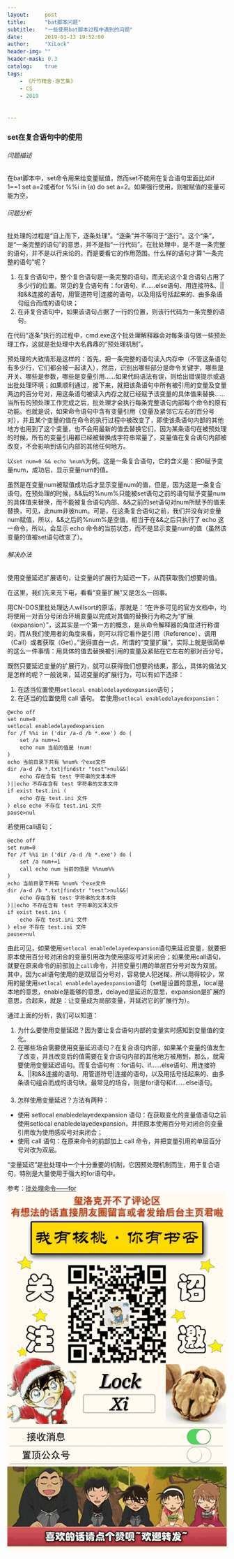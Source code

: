 ```yaml
---
layout:     post
title:      "bat脚本问题"
subtitle:   "一些使用bat脚本过程中遇到的问题"
date:       2019-01-13 19:52:00
author:     "XiLock"
header-img: ""
header-mask: 0.3
catalog:    true
tags:
    - 《斤竹精舍·游艺集》
    - CS
    - 2019


---
```


### set在复合语句中的使用
###### 问题描述
在bat脚本中，set命令用来给变量赋值，然而set不能用在复合语句里面比如if 1==1 set a=2或者for %%i in (a) do set a=2。如果强行使用，则被赋值的变量可能为空。
###### 问题分析
批处理的过程是“自上而下，逐条处理”。“逐条”并不等同于“逐行”。这个“条”，是“一条完整的语句”的意思，并不是指“一行代码”。在批处理中，是不是一条完整的语句，并不是以行来论的，而是要看它的作用范围。什么样的语句才算“一条完整的语句”呢？
1. 在复合语句中，整个复合语句是一条完整的语句，而无论这个复合语句占用了多少行的位置。常见的复合语句有：for语句、if……else语句、用连接符&、||和&&连接的语句，用管道符号|连接的语句，以及用括号括起来的、由多条语句组合而成的语句块；
1. 在非复合语句中，如果该语句占据了一行的位置，则该行代码为一条完整的语句。 

在代码“逐条”执行的过程中，cmd.exe这个批处理解释器会对每条语句做一些预处理工作，这就是批处理中大名鼎鼎的“预处理机制”。

预处理的大致情形是这样的：首先，把一条完整的语句读入内存中（不管这条语句有多少行，它们都会被一起读入），然后，识别出哪些部分是命令关键字，哪些是开关、哪些是参数，哪些是变量引用……如果代码语法有误，则给出错误提示或退出批处理环境；如果顺利通过，接下来，就把该条语句中所有被引用的变量及变量两边的百分号对，用这条语句被读入内存之就已经赋予该变量的具体值来替换……当所有的预处理工作完成之后，批处理才会执行每条完整语句内部每个命令的原有功能。也就是说，如果命令语句中含有变量引用（变量及紧邻它左右的百分号对），并且某个变量的值在命令的执行过程中被改变了，即使该条语句内部的其他地方也用到了这个变量，也不会用最新的值去替换它们，因为某条语句在被预处理的时候，所有的变量引用都已经被替换成字符串常量了，变量值在复合语句内部被改变，不会影响到语句内部的其他任何地方。

以`set num=0 && echo %num%`为例。这是一条复合语句，它的含义是：把0赋予变量num，成功后，显示变量num的值。

虽然是在变量num被赋值成功后才显示变量num的值，但是，因为这是一条复合语句，在预处理的时候，&&后的%num%只能被set语句之前的语句赋予变量num的具体值来替换，而不能被复合语句内部、&&之前的set语句对num所赋予的值来替换，可见，此num非彼num。可是，在这条复合语句之前，我们并没有对变量num赋值，所以，&&之后的%num%是空值，相当于在&&之后只执行了 echo 这一命令，所以，会显示 echo 命令的当前状态，而不是显示变量num的值（虽然该变量的值被set语句改变了）。

###### 解决办法
使用变量延迟扩展语句，让变量的扩展行为延迟一下，从而获取我们想要的值。

在这里，我们先来充下电，看看“变量扩展”又是怎么一回事。

用CN-DOS里批处理达人willsort的原话，那就是：“在许多可见的官方文档中，均将使用一对百分号闭合环境变量以完成对其值的替换行为称之为“扩展（expansion）”，这其实是一个第一方的概念，是从命令解释器的角度进行称谓的，而从我们使用者的角度来看，则可以将它看作是引用（Reference）、调用（Call）或者获取（Get）。”说得直白一点，所谓的“变量扩展”，实际上就是很简单的这么一件事情：用具体的值去替换被引用的变量及紧贴在它左右的那对百分号。

既然只要延迟变量的扩展行为，就可以获得我们想要的结果，那么，具体的做法又是怎样的呢？一般说来，延迟变量的扩展行为，可以有如下选择：

1. 在适当位置使用`setlocal enabledelayedexpansion`语句； 　　
1. 在适当的位置使用 call 语句。
若使用`setlocal enabledelayedexpansion`：
```
@echo off
set num=0
setlocal enabledelayedexpansion
for /f %%i in ('dir /a-d /b *.exe') do (
    set /a num+=1
    echo num 当前的值是 !num!
)
echo 当前目录下共有 %num% 个exe文件
dir /a-d /b *.txt|findstr "test">nul&&(
    echo 存在含有 test 字符串的文本本件
)||echo 不存在含有 test 字符串的文本文件
if exist test.ini (
    echo 存在 test.ini 文件
) else echo 不存在 test.ini 文件
pause>nul
```
若使用call语句：
```
@echo off
set num=0
for /f %%i in ('dir /a-d /b *.exe') do (
    set /a num+=1
    call echo num 当前的值是 %%num%%
)
echo 当前目录下共有 %num% 个exe文件
dir /a-d /b *.txt|findstr "test">nul&&(
    echo 存在含有 test 字符串的文本本件
)||echo 不存在含有 test 字符串的文本文件
if exist test.ini (
    echo 存在 test.ini 文件
) else 不存在 test.ini 文件
pause>nul
```

由此可见，如果使用`setlocal enabledelayedexpansion`语句来延迟变量，就要把原本使用百分号对闭合的变量引用改为使用感叹号对来闭合；如果使用call语句，就要在原来命令的前部加上`call`命令，并把变量引用的单层百分号对改为双层。其中，因为call语句使用的是双层百分号对，容易使人犯迷糊，所以用得较少，常用的是使用`setlocal enabledelayedexpansion`语句（set是设置的意思，local是本地的意思，enable是能够的意思，delayed是延迟的意思，expansion是扩展的意思，合起来，就是：让变量成为局部变量，并延迟它的扩展行为）。

通过上面的分析，我们可以知道：
1. 为什么要使用变量延迟？因为要让复合语句内部的变量实时感知到变量值的变化。 　　
1. 在哪些场合需要使用变量延迟语句？在复合语句内部，如果某个变量的值发生了改变，并且改变后的值需要在复合语句内部的其他地方被用到，那么，就需要使用变量延迟语句。而复合语句有：for语句、if……else语句、用连接符&、||和&&连接的语句、用管道符号|连接的语句，以及用括号括起来的、由多条语句组合而成的语句块。最常见的场合，则是for语句和if……else语句。 　　
3. 怎样使用变量延迟？方法有两种：
- 使用 setlocal enabledelayedexpansion 语句：在获取变化的变量值语句之前使用setlocal enabledelayedexpansion，并把原本使用百分号对闭合的变量引用改为使用感叹号对来闭合； 　　
- 使用 call 语句：在原来命令的前部加上 call 命令，并把变量引用的单层百分号对改为双层。

“变量延迟”是批处理中一个十分重要的机制，它因预处理机制而生，用于复合语句，特别是大量使用于强大的for语句中。

参考：[批处理命令——for](https://www.cnblogs.com/Braveliu/p/5081087.html)
![](/img/wc-tail.GIF)